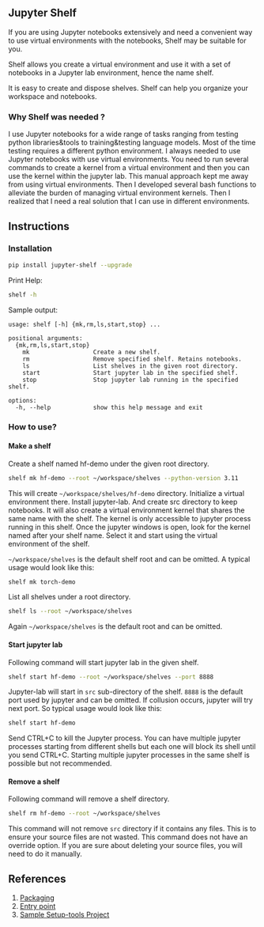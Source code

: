## Jupyter Shelf

If you are using Jupyter notebooks extensively and need a convenient way to use virtual environments with the notebooks, Shelf may be suitable for you.

Shelf allows you create a virtual environment and use it with a set of notebooks in a Jupyter lab environment, hence the name shelf.

It is easy to create and dispose shelves. Shelf can help you organize your workspace and notebooks.

### Why Shelf was needed ?

I use Jupyter notebooks for a wide range of tasks ranging from testing python libraries&tools to training&testing language models. Most of the time testing requires a different python environment. I always needed to use Jupyter notebooks with use virtual environments. You need to run several commands to create a kernel from a virtual environment and then you can use the kernel within the jupyter lab. This manual approach kept me away from using virtual environments. Then I developed several bash functions to alleviate the burden of managing virtual environment kernels. Then I realized that I need a real solution that I can use in different environments. 

## Instructions

### Installation
```bash
pip install jupyter-shelf --upgrade
```

Print Help:
```bash
shelf -h
```
Sample output:
```text
usage: shelf [-h] {mk,rm,ls,start,stop} ...

positional arguments:
  {mk,rm,ls,start,stop}
    mk                  Create a new shelf.
    rm                  Remove specified shelf. Retains notebooks.
    ls                  List shelves in the given root directory.
    start               Start jupyter lab in the specified shelf.
    stop                Stop jupyter lab running in the specified shelf.

options:
  -h, --help            show this help message and exit
```

### How to use?

#### Make a shelf

Create a shelf named hf-demo under the given root directory.
```bash
shelf mk hf-demo --root ~/workspace/shelves --python-version 3.11
```

This will create `~/workspace/shelves/hf-demo` directory. Initialize a virtual environment there. Install jupyter-lab. And create src directory to keep notebooks. It will also create a virtual environment kernel that shares the same name with the shelf. The kernel is only accessible to jupyter process running in this shelf. Once the jupyter windows is open, look for the kernel named after your shelf name. Select it and start using the virtual environment of the shelf.

`~/workspace/shelves` is the default shelf root and can be omitted. A typical usage would look like this:

```bash
shelf mk torch-demo
```
List all shelves under a root directory. 
```bash
shelf ls --root ~/workspace/shelves
```
Again `~/workspace/shelves` is the default root and can be omitted.

#### Start jupyter lab

Following command will start jupyter lab in the given shelf.
```bash
shelf start hf-demo --root ~/workspace/shelves --port 8888
```

Jupyter-lab will start in `src` sub-directory of the shelf. `8888` is the default port used by jupyter and can be omitted. If collusion occurs, jupyter will try next port. So typical usage would look like this:
```bash
shelf start hf-demo
```

Send CTRL+C to kill the Jupyter process. You can have multiple jupyter processes starting from different shells but each one will block its shell until you send CTRL+C. Starting multiple jupyter processes in the same shelf is possible but not recommended.

#### Remove a shelf

Following command will remove a shelf directory.
```bash
shelf rm hf-demo --root ~/workspace/shelves
```
This command will not remove `src` directory if it contains any files. This is to ensure your source files are not wasted. This command does not have an override option. If you are sure about deleting your source files, you will need to do it manually.

## References
1. [Packaging](https://packaging.python.org/en/latest/tutorials/packaging-projects/)
2. [Entry point](https://setuptools.pypa.io/en/latest/userguide/entry_point.html)
3. [Sample Setup-tools Project](https://github.com/pypa/sampleproject/tree/main)